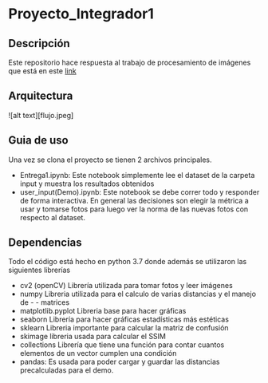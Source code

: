 # Proyecto_Integrador1

## Descripción

Este repositorio hace respuesta al trabajo de procesamiento de imágenes que está en este [link](https://docs.google.com/document/d/17uPzsD2PQmVAoKm4ZYjob9AIDDU_Uum0vs5Z9SrwmeA/edit)



## Arquitectura

![alt text][flujo.jpeg]

## Guia de uso

Una vez se clona el proyecto se tienen 2 archivos principales.

- Entrega1.ipynb: Este notebook simplemente lee el dataset de la carpeta input y muestra los resultados obtenidos 
- user_input(Demo).ipynb: Este notebook se debe correr todo y responder de forma interactiva. En general las decisiones son elegir la métrica a usar y tomarse fotos para luego ver la norma de las nuevas fotos con respecto al dataset.

## Dependencias

Todo el código está hecho en python 3.7 donde además se utilizaron las siguientes librerías


- cv2 (openCV) Librería utilizada para tomar fotos y leer imágenes
- numpy Libreria utilizada para el calculo de varias distancias y el manejo de 	-	- matrices
- matplotlib.pyplot Libreria base para hacer gráficas
- seaborn  Librería para hacer gráficas estadísticas más estéticas
- sklearn Libreria importante para calcular la matriz de confusión
- skimage libreria usada para calcular el SSIM
- collections Librería que tiene una función para contar cuantos elementos de un vector cumplen una condición
- pandas: Es usada para poder cargar y guardar las distancias precalculadas para el demo.




